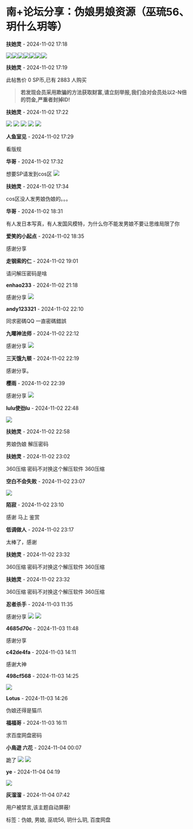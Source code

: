 # 南+论坛分享：伪娘男娘资源（巫琉56、玥什么玥等）

**扶她灵** - 2024-11-02 17:18

![](images/post/smile/smallface/face077.gif)![](images/post/smile/smallface/face077.gif)![](images/post/smile/smallface/face077.gif)![](images/post/smile/smallface/face077.gif)![](images/post/smile/smallface/face077.gif)![](images/post/smile/smallface/face077.gif)![](images/post/smile/smallface/face077.gif)

**扶她灵** - 2024-11-02 17:19

此帖售价 0 SP币,已有 2883 人购买

> **若发现会员采用欺骗的方法获取财富,请立刻举报,我们会对会员处以2-N倍的罚金,严重者封掉ID!**

**扶她灵** - 2024-11-02 17:22

![](images/post/smile/smallface/face084.jpg)  ![](images/post/smile/smallface/face084.jpg)  ![](images/post/smile/smallface/face084.jpg)  ![](images/post/smile/smallface/face084.jpg)  ![](images/post/smile/smallface/face084.jpg)

**人鱼室见** - 2024-11-02 17:29

看版规

**华哥** - 2024-11-02 17:32

想要SP请发到cos区 ![](images/post/smile/smallface/face059.jpg)

**扶她灵** - 2024-11-02 17:34

cos区没人发男娘伪娘的。。。

**华哥** - 2024-11-02 18:31

有人发日本写真，有人发国风模特，为什么你不能发男娘不要让思维局限了你

**爱笑的小起点** - 2024-11-02 18:35

感谢分享

**走钢索的仁** - 2024-11-02 19:01

请问解压密码是啥

**enhao233** - 2024-11-02 21:18

感谢分享 ![](images/post/smile/smallface/face111.jpg)

**andy123321** - 2024-11-02 22:10

同求密碼QQ 一直密碼錯誤

**九曜神法师** - 2024-11-02 22:12

感谢分享 ![](images/post/smile/smallface/face111.jpg)

**三天饿九顿** - 2024-11-02 22:19

感谢分享。

**樱雨** - 2024-11-02 22:39

感谢分享 ![](images/post/smile/smallface/face094.jpg)

**lulu使劲lu** - 2024-11-02 22:48

![](images/post/smile/smallface/face026.jpg)

**扶她灵** - 2024-11-02 22:58

男娘伪娘  解压密码

**扶她灵** - 2024-11-02 23:02

360压缩  密码不对换这个解压软件 360压缩

**空白不会失败** - 2024-11-02 23:07

![](images/post/smile/smallface/face111.jpg)

**陌寂** - 2024-11-02 23:10

感谢 马上 鉴赏

**低调做人** - 2024-11-02 23:17

太棒了，感谢

**扶她灵** - 2024-11-02 23:32

360压缩  密码不对换这个解压软件 360压缩

**扶她灵** - 2024-11-02 23:32

360压缩  密码不对换这个解压软件 360压缩

**忍者杀手** - 2024-11-03 11:35

感谢分享 ![](images/post/smile/smallface/face017.jpg)  ![](images/post/smile/smallface/face017.jpg)

**4685d70c** - 2024-11-03 11:48

感谢分享

**c42de4fa** - 2024-11-03 14:11

感谢大神

**498cf568** - 2024-11-03 14:25

![](images/post/smile/smallface/face009.jpg)

**Lotus** - 2024-11-03 14:26

伪娘还得是猫爪

**福福哥** - 2024-11-03 16:11

求百度网盘密码

**小鳥遊 六花** - 2024-11-04 00:07

跪了 ![](images/post/smile/smallface/face076.jpg)  ![](images/post/smile/smallface/face084.jpg)

**ye** - 2024-11-04 04:19

![](images/post/smile/smallface/face111.jpg)

**灰溜溜** - 2024-11-04 07:42

用户被禁言,该主题自动屏蔽!

标签：伪娘, 男娘, 巫琉56, 玥什么玥, 百度网盘

